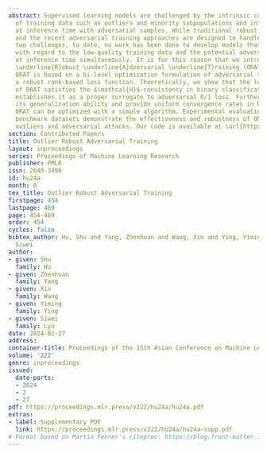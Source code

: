 ```yaml
---
abstract: Supervised learning models are challenged by the intrinsic complexities
  of training data such as outliers and minority subpopulations and intentional attacks
  at inference time with adversarial samples. While traditional robust learning methods
  and the recent adversarial training approaches are designed to handle each of the
  two challenges, to date, no work has been done to develop models that are robust
  with regard to the low-quality training data and the potential adversarial attack
  at inference time simultaneously. It is for this reason that we introduce \underline{O}utlier
  \underline{R}obust \underline{A}dversarial \underline{T}raining (ORAT) in this work.
  ORAT is based on a bi-level optimization formulation of adversarial training with
  a robust rank-based loss function. Theoretically, we show that the learning objective
  of ORAT satisfies the $\mathcal{H}$-consistency in binary classification, which
  establishes it as a proper surrogate to adversarial 0/1 loss. Furthermore, we analyze
  its generalization ability and provide uniform convergence rates in high probability.
  ORAT can be optimized with a simple algorithm. Experimental evaluations on three
  benchmark datasets demonstrate the effectiveness and robustness of ORAT in handling
  outliers and adversarial attacks. Our code is available at \url{https://github.com/discovershu/ORAT}.
section: Contributed Papers
title: Outlier Robust Adversarial Training
layout: inproceedings
series: Proceedings of Machine Learning Research
publisher: PMLR
issn: 2640-3498
id: hu24a
month: 0
tex_title: Outlier Robust Adversarial Training
firstpage: 454
lastpage: 469
page: 454-469
order: 454
cycles: false
bibtex_author: Hu, Shu and Yang, Zhenhuan and Wang, Xin and Ying, Yiming and Lyu,
  Siwei
author:
- given: Shu
  family: Hu
- given: Zhenhuan
  family: Yang
- given: Xin
  family: Wang
- given: Yiming
  family: Ying
- given: Siwei
  family: Lyu
date: 2024-02-27
address:
container-title: Proceedings of the 15th Asian Conference on Machine Learning
volume: '222'
genre: inproceedings
issued:
  date-parts:
  - 2024
  - 2
  - 27
pdf: https://proceedings.mlr.press/v222/hu24a/hu24a.pdf
extras:
- label: Supplementary PDF
  link: https://proceedings.mlr.press/v222/hu24a/hu24a-supp.pdf
# Format based on Martin Fenner's citeproc: https://blog.front-matter.io/posts/citeproc-yaml-for-bibliographies/
---
```


